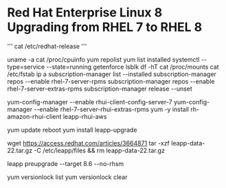# Red Hat Enterprise Linux 8 Upgrading from RHEL 7 to RHEL 8




''' cat /etc/redhat-release '''

uname -a
cat /proc/cpuinfo
yum repolist
yum list installed
systemctl --type=service --state=running
getenforce
lsblk
df -hT
cat /proc/mounts
cat /etc/fstab
ip a
subscription-manager list --installed
subscription-manager repos --enable rhel-7-server-rpms
subscription-manager repos --enable rhel-7-server-extras-rpms
subscription-manager release --unset

yum-config-manager --enable rhui-client-config-server-7
yum-config-manager --enable rhel-7-server-rhui-extras-rpms
yum -y install rh-amazon-rhui-client leapp-rhui-aws


yum update
reboot
yum install leapp-upgrade


wget https://access.redhat.com/articles/3664871
tar -xzf leapp-data-22.tar.gz -C /etc/leapp/files && rm leapp-data-22.tar.gz


leapp preupgrade --target 8.6 --no-rhsm


yum versionlock list
yum versionlock clear

